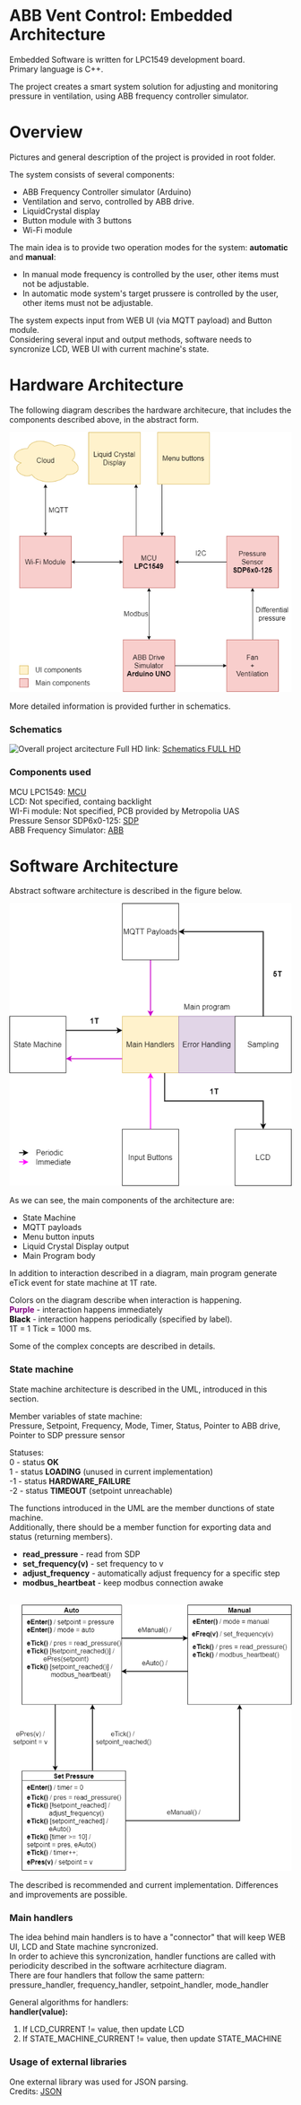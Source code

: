 # ABB Vent Control: Embedded Architecture

Embedded Software is written for LPC1549 development board.<br>
Primary language is C++.

The project creates a smart system solution for adjusting and monitoring pressure in ventilation, using ABB frequency controller simulator.

# Overview

Pictures and general description of the project is provided in root folder.

The system consists of several components:
* ABB Frequency Controller simulator (Arduino)
* Ventilation and servo, controlled by ABB drive.
* LiquidCrystal display
* Button module with 3 buttons
* Wi-Fi module<br>

The main idea is to provide two operation modes for the system: **automatic** and **manual**:
* In manual mode frequency is controlled by the user, other items must not be adjustable.
* In automatic mode system's target prussere is controlled by the user, other items must not be adjustable.<br>

The system expects input from WEB UI (via MQTT payload) and Button module.<br>
Considering several input and output methods, software needs to syncronize LCD, WEB UI with current machine's state.

# Hardware Architecture

The following diagram describes the hardware architecure, that includes the components described above, in the abstract form.

![Hardware Architecture](../images/hw_architecture.png)

More detailed information is provided further in schematics.

### Schematics
![Overall project arcitecture](https://i.imgur.com/IRX7cOy.png)
Full HD link: [Schematics FULL HD](https://i.imgur.com/IRX7cOy.png)

### Components used

MCU LPC1549: [MCU](https://www.nxp.com/docs/en/data-sheet/LPC15XX.pdf)<br>
LCD: Not specified, containg backlight<br>
WI-Fi module: Not specified, PCB provided by Metropolia UAS<br>
Pressure Sensor SDP6x0-125: [SDP](https://www.scribd.com/document/144110195/Sensirion-Differential-Pressure-SDP6x0)<br>
ABB Frequency Simulator: [ABB](https://library.e.abb.com/public/25ba8ab3f04e2266c12572e9004ffafe/EN_ACH550_EFB_D.pdf)<br>

# Software Architecture

Abstract software architecture is described in the figure below.

![Software](../images/sw_architecture.png)

As we can see, the main components of the architecture are:
* State Machine
* MQTT payloads
* Menu button inputs
* Liquid Crystal Display output
* Main Program body

In addition to interaction described in a diagram, main program generate eTick event for state machine at 1T rate.

Colors on the diagram describe when interaction is happening.<br>
<span style="color: purple;"><b>Purple</b></span> - interaction happens immediately<br>
<span style="color: black;"><b>Black</b></span> - interaction happens periodically (specified by label).<br>
1T = 1 Tick = 1000 ms.

Some of the complex concepts are described in details.

### State machine

State machine architecture is described in the UML, introduced in this section.

Member variables of state machine:<br>
Pressure, Setpoint, Frequency, Mode, Timer, Status, Pointer to ABB drive, Pointer to SDP pressure sensor

Statuses:<br>
0 - status **OK**<br>
1 - status **LOADING** (unused in current implementation)<br>
-1 - status **HARDWARE_FAILURE**<br>
-2 - status **TIMEOUT** (setpoint unreachable)<br>

The functions introduced in the UML are the member dunctions of state machine.<br>
Additionally, there should be a member function for exporting data and status (returning members).
* **read_pressure** - read from SDP
* **set_frequency(v)** - set frequency to v
* **adjust_frequency** - automatically adjust frequency for a specific step
* **modbus_heartbeat** - keep modbus connection awake<br><br>

![State Machine UML](../images/state_machine.png)<br>

The described is recommended and current implementation. Differences and improvements are possible.

### Main handlers

The idea behind main handlers is to have a "connector" that will keep WEB UI, LCD and State machine syncronized.<br>
In order to achieve this syncronization, handler functions are called with periodicity described in the software acrhitecture diagram.<br>
There are four handlers that follow the same pattern:<br>
pressure_handler, frequency_handler, setpoint_handler, mode_handler

General algorithms for handlers:<br>
**handler(value):<br>**
1. If LCD_CURRENT != value, then update LCD
2. If STATE_MACHINE_CURRENT != value, then update STATE_MACHINE

### Usage of external libraries

One external library was used for JSON parsing.<br>
Credits: [JSON](https://github.com/nlohmann/json)
